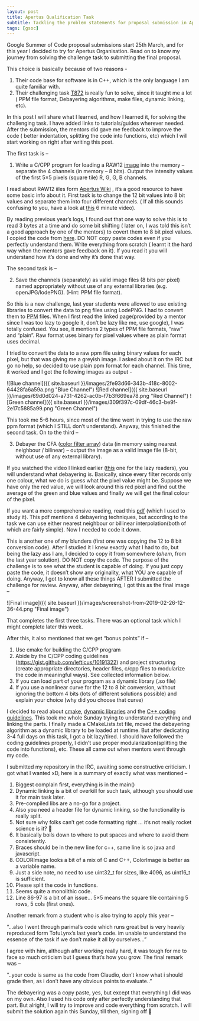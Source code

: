 ```yaml
---
layout: post
title: Apertus Qualification Task
subtitle: Tackling the problem statements for proposal submission in Apertus.
tags: [gsoc]
---
```




Google Summer of Code proposal submissions start 25th March, and for this year I decided to try for Apertus Organisation. Read on to know my journey from solving the challenge task to submitting the final proposal.

This choice is basically because of two reasons - 

1. Their code base for software is in C++, which is the only language I am quite familiar with.
2. Their challenging task [T872](https://lab.apertus.org/T872) is really fun to solve, since it taught me a lot ( PPM file format, Debayering algorithms, make files, dynamic linking, etc).

In this post I will share what I learned, and how I learned it, for solving the challenging task. I have added links to tutorials/guides wherever needed.
After the submission, the mentors did gave me feedback to improve the code ( better indentation, splitting the code into functions, etc) which I will start working on right after writing this post.

The first task is –

1. Write a C/CPP program for loading a RAW12 [image](https://gist.github.com/lefticus/10191322) into the memory – separate the 4 channels (in memory – 8 bits). Output the intensity values of the first 5×5 pixels (square tile) R, G, G, B channels.

I read about RAW12 iiles form [Apertus Wiki](https://wiki.apertus.org/index.php/RAW12) , it’s a good resource to have some basic info about it. First task is to change the 12 bit values into 8 bit values and separate them into four different channels. ( If all this sounds confusing to you, have a look at [this](https://www.youtube.com/watch?v=LWxu4rkZBLw) 6 minute video).

By reading previous year’s logs, I found out that one way to solve this is to read 3 bytes at a time and do some bit shifting ( later on, I was told this isn’t a good approach by one of the mentors) to covert them to 8 bit pixel values. I copied the code from [here](https://github.com/TofuLynx/apertus-CppChallenge/blob/master/Code/RAWtoPNG.cpp).  DO NOT copy paste codes even if you perfectly understand them. Write everything from scratch ( learnt it the hard way when the mentors gave feedback on it). If you read it you will understand how it’s done and why it’s done that way.

The second task is –

2. Save the channels (separately) as valid image files (8 bits per pixel) named appropriately without use of any external libraries (e.g. openJPG/lodePNG). (Hint: PPM file format).

So this is a new challenge, last year students were allowed to use existing libraries to convert the data to png files using LodePNG. I had to convert them to [PPM](http://netpbm.sourceforge.net/doc/ppm.html) files. When I first read the linked page(provided by a mentor since I was too lazy to google it, don’t be lazy like me, use google), I was totally confused. You see, it mentions 2 types of PPM file formats, “raw” and “plain”. Raw format uses binary for pixel values where as plain format uses decimal.

I tried to convert the data to a raw ppm file using binary values for each pixel, but that was giving me a greyish image. I asked about it on the IRC but go no help, so decided to use plain ppm format for each channel. This time, it worked and I got the following images as output -

![Blue channel]({{ site.baseurl }}/images/2fe93d66-343b-418c-8002-64428fa6a59a.png "Blue Channel")
![Red channel]({{ site.baseurl }}/images/69d0d024-a731-4262-ac0b-f7b3f669ea78.png "Red Channel")
![Green channel]({{ site.baseurl }}/images/309f397c-09df-46c3-be9f-2e17c5885a99.png "Green Channel")

This took me 5-6 hours, since most of the time went in trying to use the raw ppm format (which I STILL don’t understand). Anyway, this finished the second task. On to the third –

3. Debayer the CFA ([color filter array](https://en.wikipedia.org/wiki/Color_filter_array)) data (in memory using nearest neighbour / bilinear) – output the image as a valid image file (8-bit, without use of any external library).

If you watched the video I linked earlier ([this](https://www.youtube.com/watch?v=LWxu4rkZBLw) one for the lazy readers), you will understand what debayering is. Basically, since every filter records only one colour, what we do is guess what the pixel value might be. Suppose we have only the red value, we will look around this red pixel and find out the average of the green and blue values and finally we will get the final colour of the pixel.

If you want a more comprehensive reading, read this [pdf](http://www.stark-labs.com/craig/articles/assets/Debayering_API.pdf) (which I used to study it). This pdf mentions 4 debayering techniques, but according to the task we can use either nearest neighbour or billinear interpolation(both of which are fairly simple). Now I needed to code it down.

This is another one of my blunders (first one was copying the 12 to 8 bit conversion code). After I studied it I knew exactly what I had to do, but being the lazy ass I am, I decided to copy it from somewhere (*ahem*, from the last year solution). DO NOT copy the code. The purpose of the challenge is to see what the student is capable of doing. If you just copy paste the code, it doesn’t show any originality, what YOU are capable of doing. Anyway, I got to know all these  things AFTER I submitted the challenge for review. Anyway, after debayering, I got this as the final image –

![Final image]({{ site.baseurl }}/images/screenshot-from-2019-02-26-12-36-44.png "Final image")

That completes the first three tasks. There was an optional task which I might complete later this week.

After this, it also mentioned that we get “bonus points” if –

1. Use cmake for building the C/CPP program
2. Abide by the C/CPP coding guidelines (https://gist.github.com/lefticus/10191322) and project structuring (create appropriate directories, header files, c/cpp files to modularize the code in meaningful ways). See collected information below.
3. If you can load part of your program as a dynamic library (.so file)
4. If you use a nonlinear curve for the 12 to 8 bit conversion, without ignoring the bottom 4 bits (lots of different solutions possible) and explain your choice (why did you choose that curve)

I decided to read about [cmake](https://cmake.org/cmake-tutorial/), [dynamic libraries](https://www.geeksforgeeks.org/working-with-shared-libraries-set-2/) and the [C++ coding guidelines](https://gist.github.com/lefticus/10191322).  This took me whole Sunday trying to understand everything and linking the parts. I finally made a CMakeLists.txt file, moved the debayering algorithm as a dynamic library to be loaded at runtime. But after dedicating 3-4 full days on this task, I got a bit lazy/tired. I should have followed the coding guidelines properly, I didn’t use proper modularization(splitting the code into functions), etc. These all came out when mentors went through my code.

I submitted my repository in the IRC, awaiting some constructive criticism. I got what I wanted xD, here is a summary of exactly what was mentioned –

1. Biggest complain first, everything is in the main()
2. Dynamic linking is a bit of overkill for such task, although you should use it for main task later.
3. Pre-compiled libs are a no-go for a project.
4. Also you need a header file for dynamic linking, so the functionality is really split.
5. Not sure why folks can’t get code formatting right … it’s not really rocket science is it? 🙂
6. It basically boils down to where to put spaces and where to avoid them consistently.
7. Braces should be in the new line for c++, same line is so java and javascript.
8. COLORImage looks a bit of a mix of C and C++, ColorImage is better as a variable name.
9. Just a side note, no need to use uint32_t for sizes, like 4096, as uint16_t is sufficient.
10. Please split the code in functions.
11. Seems quite a monolithic code.
12. Line 86-97 is a bit of an issue… 5×5 means the square tile containing 5 rows, 5 cols (first ones).

Another remark from a student who is also trying to apply this year –

“…also I went through parimal’s code which runs great but is very heavily reproduced form TofuLynx’s last year’s code. im unable to understand the essence of the task if we don’t make it all by ourselves…”

I agree with him, although after working really hard, it was tough for me to face so much criticism but I guess that’s how you grow. The final remark was –

“..your code is same as the code from Claudio, don’t know what i should grade then, as i don’t have any obvious points to evaluate..”

The debayering was a copy paste, yes, but except that everything I did was on my own. Also I used his code only after perfectly understanding that part. But alright, I will try to improve and code everything from scratch. I will submit the solution again this Sunday, till then, signing off 🙂